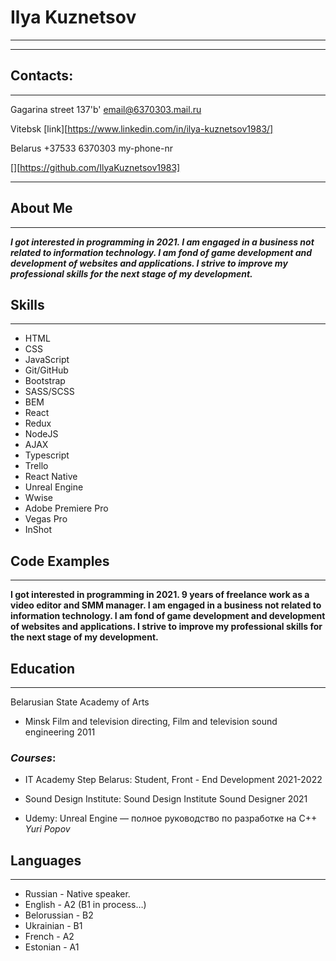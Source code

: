 # Ilya Kuznetsov

----------------
**************************************************************************************


## Contacts:


- - - - - - - - - - - - - - -      - - - - - - - - - - - - - - - - - - - - - - - - - -

Gagarina street 137'b'                email@6370303.mail.ru

Vitebsk                             [link][https://www.linkedin.com/in/ilya-kuznetsov1983/]

Belarus                              +37533 6370303 my-phone-nr

[][https://github.com/IlyaKuznetsov1983]

- - - - - - - - - - - - - - -      - - - - - - - - - - - - - - - - - - - - - - - - - - 


## About Me
- - - - - - - - - - - - - - -      - - - - - - - - - - - - - - - - - - - - - - - - - - 
***I got interested in programming in 2021. I am engaged in a business not related to information technology. I am fond of game development and development of websites and applications. I strive to improve my professional skills for the next stage of my development.***

## Skills
- - - - - - - - - - - - - - -      - - - - - - - - - - - - - - - - - - - - - - - - - - 

* HTML
* CSS 
* JavaScript 
* Git/GitHub
* Bootstrap
* SASS/SCSS
* BEM
* React 
* Redux
* NodeJS
* AJAX 
* Typescript
* Trello
* React Native
* Unreal Engine 
* Wwise
* Adobe Premiere Pro
* Vegas Pro
* InShot


## Code Examples
- - - - - - - - - - - - - - -      - - - - - - - - - - - - - - - - - - - - - - - - - - 
**I got interested in programming in 2021. 9 years of freelance work as a video editor and SMM manager. I am engaged in a business not related to information technology. I am fond of game development and development of websites and applications. I strive to improve my professional skills for the next stage of my development.**


## Education
- - - - - - - - - - - - - - -      - - - - - - - - - - - - - - - - - - - - - - - - - - 
Belarusian State Academy of Arts 
* Minsk Film and television directing,
Film and television sound engineering 2011

### *Courses*: 

* IT Academy Step Belarus:
Student, Front - End Development 2021-2022 


* Sound Design Institute: Sound Design Institute
Sound Designer 2021 

* Udemy: Unreal Engine — полное руководство по разработке на С++ _Yuri Popov_



## Languages
- - - - - - - - - - - - - - -      - - - - - - - - - - - - - - - - - - - - - - - - - - 
* Russian - Native speaker.
* English - A2 (B1 in process…)
* Belorussian - B2
* Ukrainian - B1
* French - A2
* Estonian - A1